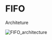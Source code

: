 # FIFO

Architeture

![FIFO_architecture](https://github.com/Kai-Dun/FIFO/assets/93189715/f550fa39-ecfb-40b1-9362-d42f535402b6)
